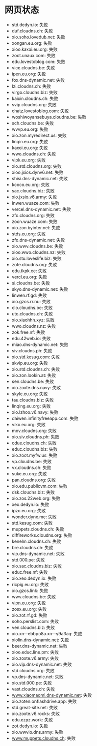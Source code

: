 # 网页状态
- std.dedyn.io: 失败
- duf.cloudns.ch: 失败
- xio.soho.lovedub.net: 失败
- xongan.eu.org: 失败
- xioo.kaxoi.eu.org: 失败
- zoot.unaux.com: 失败
- edu.lovestoblog.com: 失败
- vice.cloudns.be: 失败
- ipen.eu.org: 失败
- fox.dns-dynamic.net: 失败
- lzi.cloudns.ch: 失败
- virgo.cloudns.biz: 失败
- kaixin.cloudns.ch: 失败
- svip.cloudns.org: 失败
- chatz.lovestoblog.com: 失败
- woshiwoyansebuya.cloudns.be: 失败
- sch.cloudns.be: 失败
- wvvp.eu.org: 失败
- xio.zon.myredirect.us: 失败
- linqin.eu.org: 失败
- kaxoi.eu.org: 失败
- wwo.cloudns.ch: 失败
- vipk.eu.org: 失败
- xio.std.cloudns.org: 失败
- xioo.jxios.dynv6.net: 失败
- shisi.dns-dynamic.net: 失败
- kcoco.eu.org: 失败
- sac.cloudns.biz: 失败
- xio.jxsio.v6.army: 失败
- inwen.wuaze.com: 失败
- vercel.dns-dynamic.net: 失败
- zfo.cloudns.org: 失败
- zoon.wuaze.com: 失败
- xio.zon.byinter.net: 失败
- stds.eu.org: 失败
- zfo.dns-dynamic.net: 失败
- xio.wwv.cloudns.be: 失败
- xioo.wwo.cloudns.nz: 失败
- xio.stu.loveslife.biz: 失败
- zote.cloudns.org: 失败
- edu.tkpk.cc: 失败
- vercl.eu.org: 失败
- si.cloudns.be: 失败
- skyo.dns-dynamic.net: 失败
- linwen.rf.gd: 失败
- xio.gzos.rr.nu: 失败
- clo.cloudns.be: 失败
- uto.cloudns.ch: 失败
- xio.xiaohhh.xyz: 失败
- wwo.cloudns.nz: 失败
- zok.free.nf: 失败
- edu.42web.io: 失败
- miao.dns-dynamic.net: 失败
- siv.cloudns.ph: 失败
- xio.std.kesug.com: 失败
- skvip.eu.org: 失败
- xio.std.cloudns.ch: 失败
- xio.zon.lookin.at: 失败
- sen.cloudns.be: 失败
- xio.zoxte.dns.navy: 失败
- skyle.eu.org: 失败
- tau.cloudns.biz: 失败
- linqing.eu.org: 失败
- xio.lzhoo.v6.navy: 失败
- daiwen.infinityfreeapp.com: 失败
- viko.eu.org: 失败
- mov.cloudns.org: 失败
- xio.siv.cloudns.ph: 失败
- cdue.cloudns.ch: 失败
- educ.cloudns.biz: 失败
- xio.zoot.myfw.us: 失败
- vp.cloudns.be: 失败
- vx.cloudns.ch: 失败
- suke.eu.org: 失败
- pan.cloudns.org: 失败
- xio.edu.publicvm.com: 失败
- dsk.cloudns.biz: 失败
- xio.zos.22web.org: 失败
- xeo.dedyn.io: 失败
- ipzo.eu.org: 失败
- wonder.dynx.me: 失败
- std.kesug.com: 失败
- muppets.cloudns.ch: 失败
- diffireworks.cloudns.org: 失败
- kenelm.cloudns.ch: 失败
- bre.cloudns.ch: 失败
- vip.dns-dynamic.net: 失败
- std.000.pe: 失败
- xio.sac.cloudns.biz: 失败
- educ.free.nf: 失败
- xio.xeo.dedyn.io: 失败
- ricpig.eu.org: 失败
- xio.gzos.link: 失败
- wwv.cloudns.be: 失败
- vipn.eu.org: 失败
- zosx.eu.org: 失败
- xio.zot.rf.gd: 失败
- soho.perslist.com: 失败
- ven.cloudns.biz: 失败
- xio.xn--ebbpo8a.xn--y9a3aq: 失败
- xiolin.dns-dynamic.net: 失败
- beer.dns-dynamic.net: 失败
- xioo.educ.line.pm: 失败
- xio.zoxte.v6.army: 失败
- xio.vip.dns-dynamic.net: 失败
- std.cloudns.org: 失败
- vp.dns-dynamic.net: 失败
- xio.std.000.pe: 失败
- vast.cloudns.ch: 失败
- www.xiaomaomi.dns-dynamic.net: 失败
- xio.zoten.onflashdrive.app: 失败
- std.great-site.net: 失败
- xio.zoxte.v6.rocks: 失败
- edu.ezpz.work: 失败
- zot.dedyn.io: 失败
- xio.wwvio.dns.army: 失败
- www.muppets.cloudns.ch: 失败
